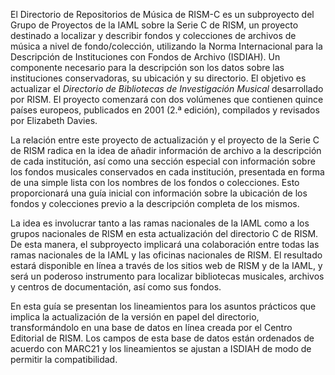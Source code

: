 El Directorio de Repositorios de Música de RISM-C es un subproyecto del Grupo de Proyectos de la IAML sobre la Serie C de RISM, un proyecto destinado a localizar y describir fondos y colecciones de archivos de música a nivel de fondo/colección, utilizando la Norma Internacional para la Descripción de Instituciones con Fondos de Archivo (ISDIAH). Un componente necesario para la descripción son los datos sobre las instituciones conservadoras, su ubicación y su directorio. El objetivo es actualizar el _Directorio de Bibliotecas de Investigación Musical_ desarrollado por RISM. El proyecto comenzará con dos volúmenes que contienen quince países europeos, publicados en 2001 (2.ª edición), compilados y revisados por Elizabeth Davies.

La relación entre este proyecto de actualización y el proyecto de la Serie C de RISM radica en la idea de añadir información de archivo a la descripción de cada institución, así como una sección especial con información sobre los fondos musicales conservados en cada institución, presentada en forma de una simple lista con los nombres de los fondos o colecciones. Esto proporcionará una guía inicial con información sobre la ubicación de los fondos y colecciones previo a la descripción completa de los mismos.

La idea es involucrar tanto a las ramas nacionales de la IAML como a los grupos nacionales de RISM en esta actualización del directorio C de RISM. De esta manera, el subproyecto implicará una colaboración entre todas las ramas nacionales de la IAML y las oficinas nacionales de RISM. El resultado estará disponible en línea a través de los sitios web de RISM y de la IAML, y será un poderoso instrumento para localizar bibliotecas musicales, archivos y centros de documentación, así como sus fondos.

En esta guía se presentan los lineamientos para los asuntos prácticos que implica la actualización de la versión en papel del directorio, transformándolo en una base de datos en línea creada por el Centro Editorial de RISM. Los campos de esta base de datos están ordenados de acuerdo con MARC21 y los lineamientos se ajustan a ISDIAH de modo de permitir la compatibilidad.
